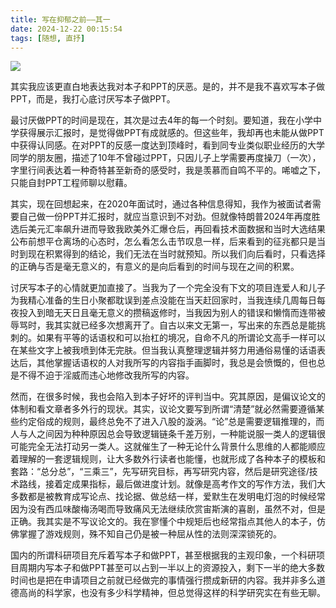 ```yaml
---
title: 写在抑郁之前——其一
date: 2024-12-22 00:15:54
tags: [随想, 直抒]
---
```


![](splash.webp)

其实我应该更直白地表达我对本子和PPT的厌恶。是的，并不是我不喜欢写本子做PPT，而是，我打心底讨厌写本子做PPT。

最讨厌做PPT的时间是现在，其次是过去4年的每一个时刻。要知道，我在小学中学获得展示汇报时，是觉得做PPT有成就感的。但这些年，我却再也未能从做PPT中获得认同感。在对PPT的反感一度达到顶峰时，看到同专业类似职业经历的大学同学的朋友圈，描述了10年不曾碰过PPT，只因儿子上学需要再度操刀（一次），字里行间表达着一种奇特甚至新奇的感受时，我是羡慕而自鸣不平的。唏嘘之下，只能自封PPT工程师聊以慰藉。

其实，现在回想起来，在2020年面试时，通过各种信息得知，我作为被面试者需要自己做一份PPT并汇报时，就应当意识到不对劲。但就像特朗普2024年再度胜选后美元汇率飙升进而导致我欧美外汇爆仓后，再回看技术面数据和当时大选结果公布前想平仓离场的心态时，怎么看怎么击节叹息一样，后来看到的征兆都只是当时到现在积累得到的结论，我们无法在当时就预知。所以我们向后看时，只看选择的正确与否是毫无意义的，有意义的是向后看到的时间与现在之间的积累。

讨厌写本子的心情就更加直接了。当我为了一个完全没有下文的项目连爱人和儿子为我精心准备的生日小聚都耽误到差点没能在当天赶回家时，当我连续几周每日每夜投入到暗无天日且毫无意义的攒稿返修时，当我因为别人的错误和懒惰而连带被辱骂时，我其实就已经多次想离开了。自古以来文无第一，写出来的东西总是能挑刺的。如果有平等的话语权和可以抬杠的境况，自命不凡的所谓论文高手一样可以在某些文字上被我喷到体无完肤。但当我认真整理逻辑并努力用通俗易懂的话语表达后，其他掌握话语权的人对我所写的内容指手画脚时，我总是会愤慨的，但也总是不得不迫于淫威而违心地修改我所写的内容。

然而，在很多时候，我也会陷入到本子好坏的评判当中。究其原因，是偏议论文的体制和看文章者多外行的现状。其实，议论文要写到所谓“清楚”就必然需要遵循某些约定俗成的规则，最终总免不了进入八股的漩涡。“论”总是需要逻辑推理的，而人与人之间因为种种原因总会导致逻辑链条千差万别，一种能说服一类人的逻辑很可能完全无法打动另一类人。这就催生了一种无论什么背景什么思维的人都能顺应着理解的一套逻辑规则，让大多数外行读者也能懂，也就形成了各种本子的模板和套路：“总分总”，“三乘三”，先写研究目标，再写研究内容，然后是研究途径/技术路线，接着定成果指标，最后做进度计划。就像是高考作文的写作方法，我们大多数都是被教育成写论点、找论据、做总结一样，爱默生在发明电灯泡的时候经常因为没有西瓜味酸梅汤喝而导致痛风无法继续欣赏宙斯演的喜剧，虽然不对，但是正确。我其实是不写议论文的。我在寥懂个中规矩后也经常指点其他人的本子，仿佛掌握了游戏规则，殊不知自己仍是被一种屈从性的法则深深锁死的。

国内的所谓科研项目充斥着写本子和做PPT，甚至根据我的主观印象，一个科研项目周期内写本子和做PPT甚至可以占到一半以上的资源投入，剩下一半的绝大多数时间也是把在申请项目之前就已经做完的事情强行攒成新研的内容。我并非多么道德高尚的科学家，也没有多少科学精神，但总觉得这样的科学研究实在有些无聊。
